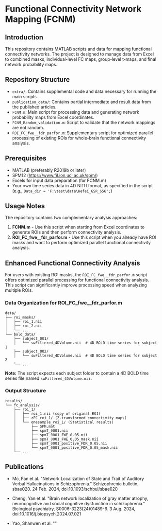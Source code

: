 # Functional Connectivity Network Mapping (FCNM)

## Introduction
This repository contains MATLAB scripts and data for mapping functional connectivity networks. The project is designed to manage data from Excel to combined masks, individual-level FC maps, group-level t-maps, and final network probability maps.

## Repository Structure
* `extra/`: Contains supplemental code and data necessary for running the main scripts.
* `publication_data/`: Contains partial intermediate and result data from the published articles.
* `FCNM.m`: Main script for processing data and generating network probability maps from Excel coordinates.
* `FCNM_Random_validation.m`: Script to validate that the network mappings are not random.
* `ROI_FC_fwe__fdr_parfor.m`: Supplementary script for optimized parallel processing of existing ROIs for whole-brain functional connectivity analysis.

## Prerequisites
* MATLAB (preferably R2019b or later)
* SPM12 (https://www.fil.ion.ucl.ac.uk/spm/)
* Excels for input data preparation (for FCNM.m)
* Your own time series data in 4D NIfTI format, as specified in the script (e.g., `Data_dir = 'F:\test\data\Hefei_GSR_656';`)

## Usage Notes
The repository contains two complementary analysis approaches:
1. **FCNM.m** - Use this script when starting from Excel coordinates to generate ROIs and then perform connectivity analysis.
2. **ROI_FC_fwe__fdr_parfor.m** - Use this script when you already have ROI masks and want to perform optimized parallel functional connectivity analysis.

## Enhanced Functional Connectivity Analysis

For users with existing ROI masks, the `ROI_FC_fwe__fdr_parfor.m` script offers optimized parallel processing for functional connectivity analysis. This script can significantly improve processing speed when analyzing multiple ROIs.

### Data Organization for ROI_FC_fwe__fdr_parfor.m
```
data/
├── roi_masks/
│   ├── roi_1.nii
│   ├── roi_2.nii
│   └── ...
└── bold_data/
    ├── subject_001/
    │   └── swFiltered_4DVolume.nii  # 4D BOLD time series for subject 1
    ├── subject_002/
    │   └── swFiltered_4DVolume.nii  # 4D BOLD time series for subject 2
    └── ...
```

**Note:** The script expects each subject folder to contain a 4D BOLD time series file named `swFiltered_4DVolume.nii`.

### Output Structure
```
results/
└── fc_analysis/
    ├── roi_1/
    │   ├── roi_1.nii (copy of original ROI)
    │   ├── zFC_roi_1/ (Z-transformed connectivity maps)
    │   └── onesample_roi_1/ (Statistical results)
    │       ├── SPM.mat
    │       ├── spmT_0001.nii
    │       ├── spmT_0001_FWE_0.05.nii
    │       ├── spmT_0001_FWE_0.05_mask.nii
    │       ├── spmT_0001_positive_FDR_0.05.nii
    │       └── spmT_0001_positive_FDR_0.05_mask.nii
    └── ...
```

## Publications
* Mo, Fan et al. "Network Localization of State and Trait of Auditory Verbal Hallucinations in Schizophrenia." Schizophrenia bulletin, sbae020. 24 Feb. 2024, doi:10.1093/schbul/sbae020

* Cheng, Yan et al. "Brain network localization of gray matter atrophy, neurocognitive and social cognitive dysfunction in schizophrenia." Biological psychiatry, S0006-3223(24)01489-6. 3 Aug. 2024, doi:10.1016/j.biopsych.2024.07.021

* Yao, Shanwen et al. ""

